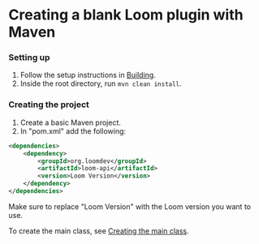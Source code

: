# Creating a blank Loom plugin with Maven

### Setting up
1. Follow the setup instructions in [Building](../Building.md).
2. Inside the root directory, run ```mvn clean install```.

### Creating the project
1. Create a basic Maven project.
2. In "pom.xml" add the following:
```xml
<dependencies>
    <dependency>
        <groupId>org.loomdev</groupId>
        <artifactId>loom-api</artifactId>
        <version>Loom Version</version>
    </dependency>
</dependencies>
```
Make sure to replace "Loom Version" with the Loom version you want to use.

To create the main class, see [Creating the main class](Creating%20the%20main%20class.md).
